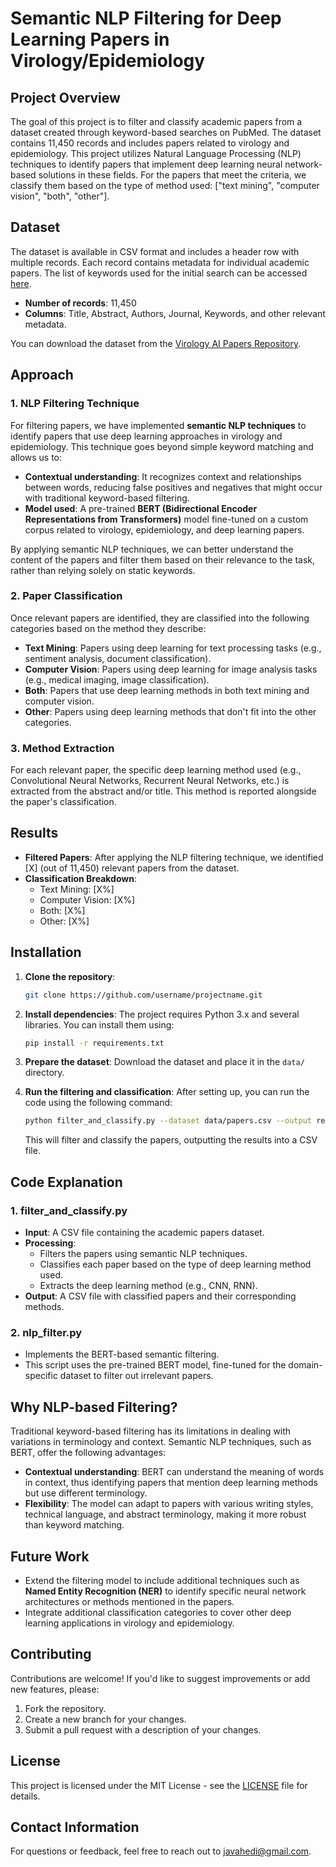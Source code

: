 # Semantic NLP Filtering for Deep Learning Papers in Virology/Epidemiology

## Project Overview
The goal of this project is to filter and classify academic papers from a dataset created through keyword-based searches on PubMed. The dataset contains 11,450 records and includes papers related to virology and epidemiology. This project utilizes Natural Language Processing (NLP) techniques to identify papers that implement deep learning neural network-based solutions in these fields. For the papers that meet the criteria, we classify them based on the type of method used: ["text mining", "computer vision", "both", "other"].

## Dataset
The dataset is available in CSV format and includes a header row with multiple records. Each record contains metadata for individual academic papers. The list of keywords used for the initial search can be accessed [here]().

- **Number of records**: 11,450
- **Columns**: Title, Abstract, Authors, Journal, Keywords, and other relevant metadata.

You can download the dataset from the [Virology AI Papers Repository]().

## Approach

### 1. **NLP Filtering Technique**
For filtering papers, we have implemented **semantic NLP techniques** to identify papers that use deep learning approaches in virology and epidemiology. This technique goes beyond simple keyword matching and allows us to:
- **Contextual understanding**: It recognizes context and relationships between words, reducing false positives and negatives that might occur with traditional keyword-based filtering.
- **Model used**: A pre-trained **BERT (Bidirectional Encoder Representations from Transformers)** model fine-tuned on a custom corpus related to virology, epidemiology, and deep learning papers.

By applying semantic NLP techniques, we can better understand the content of the papers and filter them based on their relevance to the task, rather than relying solely on static keywords.

### 2. **Paper Classification**
Once relevant papers are identified, they are classified into the following categories based on the method they describe:
- **Text Mining**: Papers using deep learning for text processing tasks (e.g., sentiment analysis, document classification).
- **Computer Vision**: Papers using deep learning for image analysis tasks (e.g., medical imaging, image classification).
- **Both**: Papers that use deep learning methods in both text mining and computer vision.
- **Other**: Papers using deep learning methods that don't fit into the other categories.


### 3. **Method Extraction**
For each relevant paper, the specific deep learning method used (e.g., Convolutional Neural Networks, Recurrent Neural Networks, etc.) is extracted from the abstract and/or title. This method is reported alongside the paper's classification.

## Results

- **Filtered Papers**: After applying the NLP filtering technique, we identified [X] (out of 11,450) relevant papers from the dataset.
- **Classification Breakdown**:
  - Text Mining: [X%]
  - Computer Vision: [X%]
  - Both: [X%]
  - Other: [X%]


## Installation

1. **Clone the repository**:
   ```bash
   git clone https://github.com/username/projectname.git
   ```

2. **Install dependencies**:
   The project requires Python 3.x and several libraries. You can install them using:
   ```bash
   pip install -r requirements.txt
   ```

3. **Prepare the dataset**:
   Download the dataset and place it in the `data/` directory.

4. **Run the filtering and classification**:
   After setting up, you can run the code using the following command:
   ```bash
   python filter_and_classify.py --dataset data/papers.csv --output results.csv
   ```

   This will filter and classify the papers, outputting the results into a CSV file.

## Code Explanation

### 1. **filter_and_classify.py**
   - **Input**: A CSV file containing the academic papers dataset.
   - **Processing**:
     - Filters the papers using semantic NLP techniques.
     - Classifies each paper based on the type of deep learning method used.
     - Extracts the deep learning method (e.g., CNN, RNN).
   - **Output**: A CSV file with classified papers and their corresponding methods.

### 2. **nlp_filter.py**
   - Implements the BERT-based semantic filtering.
   - This script uses the pre-trained BERT model, fine-tuned for the domain-specific dataset to filter out irrelevant papers.

## Why NLP-based Filtering?

Traditional keyword-based filtering has its limitations in dealing with variations in terminology and context. Semantic NLP techniques, such as BERT, offer the following advantages:
- **Contextual understanding**: BERT can understand the meaning of words in context, thus identifying papers that mention deep learning methods but use different terminology.
- **Flexibility**: The model can adapt to papers with various writing styles, technical language, and abstract terminology, making it more robust than keyword matching.

## Future Work
- Extend the filtering model to include additional techniques such as **Named Entity Recognition (NER)** to identify specific neural network architectures or methods mentioned in the papers.
- Integrate additional classification categories to cover other deep learning applications in virology and epidemiology.

## Contributing
Contributions are welcome! If you'd like to suggest improvements or add new features, please:
1. Fork the repository.
2. Create a new branch for your changes.
3. Submit a pull request with a description of your changes.

## License
This project is licensed under the MIT License - see the [LICENSE](LICENSE) file for details.

## Contact Information
For questions or feedback, feel free to reach out to javahedi@gmail.com.
